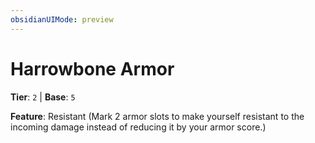 ```yaml
---
obsidianUIMode: preview
---
```

# Harrowbone Armor

**Tier**: `2` | **Base**: `5`

**Feature**: Resistant (Mark 2 armor slots to make yourself resistant to the incoming damage instead of reducing it by your armor score.)
